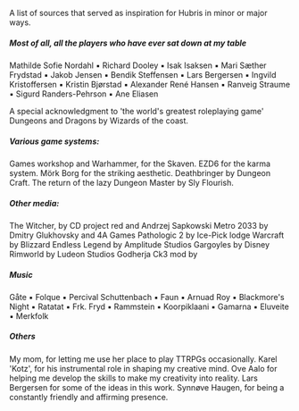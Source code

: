 A list of sources that served as inspiration for Hubris in minor or major ways.
##### Most of all, all the players who have ever sat down at my table
Mathilde Sofie Nordahl ▪ Richard Dooley ▪ Isak Isaksen ▪ Mari Sæther Frydstad ▪ Jakob Jensen ▪ Bendik Steffensen ▪ Lars Bergersen ▪ Ingvild Kristoffersen ▪ Kristin Bjørstad ▪ Alexander René Hansen ▪ Ranveig Straume ▪ Sigurd Randers-Pehrson ▪ Ane Eliasen

A special acknowledgment to 'the world's greatest roleplaying game'
Dungeons and Dragons by Wizards of the coast.
##### Various game systems:
Games workshop and Warhammer, for the Skaven.
EZD6 for the karma system.
Mörk Borg for the striking aesthetic.
Deathbringer by Dungeon Craft.
The return of the lazy Dungeon Master by Sly Flourish.
##### Other media:
The Witcher, by CD project red and Andrzej Sapkowski
Metro 2033 by Dmitry Glukhovsky and 4A Games
Pathologic 2 by Ice-Pick lodge
Warcraft by Blizzard
Endless Legend by Amplitude Studios
Gargoyles by Disney
Rimworld by Ludeon Studios
Godherja Ck3 mod by 
##### Music
Gåte ▪ Folque ▪ Percival Schuttenbach ▪ Faun ▪ Arnuad Roy ▪ Blackmore's Night ▪ Ratatat ▪ Frk. Fryd ▪ Rammstein ▪ Koorpiklaani ▪ Gamarna ▪ Eluveite ▪ Merkfolk 
##### Others
My mom, for letting me use her place to play TTRPGs occasionally.
Karel 'Kotz', for his instrumental role in shaping my creative mind.
Ove Aalo for helping me develop the skills to make my creativity into reality.
Lars Bergersen for some of the ideas in this work.
Synnøve Haugen, for being a constantly friendly and affirming presence. 
